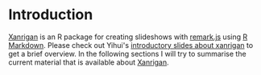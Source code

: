 Introduction
============

[Xanrigan](https://github.com/yihui/xaringan/) is an R package for creating slideshows with [remark.js](hhttps://github.com/gnab/remark) using [R Markdown](http://rmarkdown.rstudio.com/). Please check out Yihui's [introductory slides about xanrigan](https://slides.yihui.name/xaringan/#1) to get a brief overview. In the following sections I will try to summarise the current material that is available about [Xanrigan](https://github.com/yihui/xaringan/).


